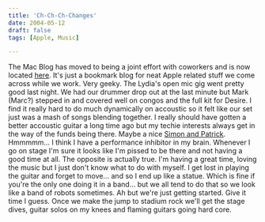 ```yaml
---
title: 'Ch-Ch-Ch-Changes'
date: 2004-05-12
draft: false
tags: [Apple, Music]

---
```


The Mac Blog has moved to being a joint effort with coworkers and is now located [here](http://ccs.usask.ca/macblog/). It's just a bookmark blog for neat Apple related stuff we come across while we work. Very geeky. The Lydia's open mic gig went pretty good last night. We had our drummer drop out at the last minute but Mark (Marc?) stepped in and covered well on congos and the full kit for Desire. I find it really hard to do much dynamically on accoustic so it felt like our set just was a mash of songs blending together. I really should have gotten a better accoustic guitar a long time ago but my techie interests always get in the way of the funds being there. Maybe a nice [Simon and Patrick](http://www.simonandpatrick.ca/). Hmmmmm... I think I have a performance inhibitor in my brain. Whenever I go on stage I'm sure it looks like I'm pissed to be there and not having a good time at all. The opposite is actually true. I'm having a great time, loving the music but I just don't know what to do with myself. I get lost in playing the guitar and forget to move... and so I end up like a statue. Which is fine if you're the only one doing it in a band... but we all tend to do that so we look like a band of robots sometimes. Ah but we're just getting started. Give it time I guess. Once we make the jump to stadium rock we'll get the stage dives, guitar solos on my knees and flaming guitars going hard core.
